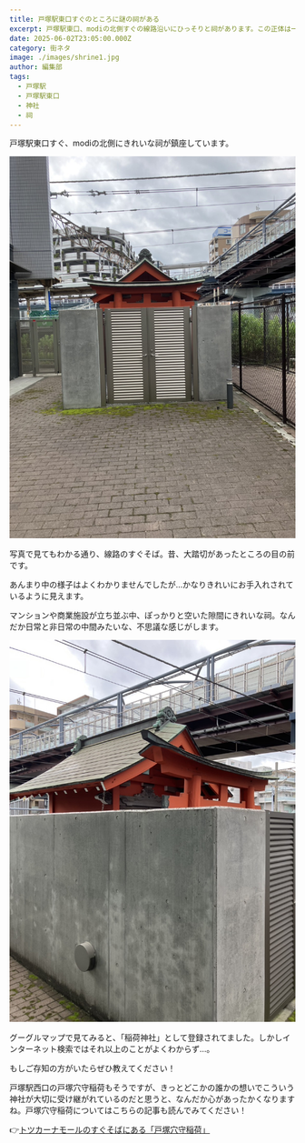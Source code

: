 ```yaml
---
title: 戸塚駅東口すぐのところに謎の祠がある
excerpt: 戸塚駅東口、modiの北側すぐの線路沿いにひっそりと祠があります。この正体は一体…？
date: 2025-06-02T23:05:00.000Z
category: 街ネタ
image: ./images/shrine1.jpg
author: 編集部
tags:
  - 戸塚駅
  - 戸塚駅東口
  - 神社
  - 祠
---
```

戸塚駅東口すぐ、modiの北側にきれいな祠が鎮座しています。

![戸塚駅東口にある祠](./images/shrine1.jpg)

写真で見てもわかる通り、線路のすぐそば。昔、大踏切があったところの目の前です。

あんまり中の様子はよくわかりませんでしたが…かなりきれいにお手入れされているように見えます。

マンションや商業施設が立ち並ぶ中、ぽっかりと空いた隙間にきれいな祠。なんだか日常と非日常の中間みたいな、不思議な感じがします。

![戸塚駅東口の祠を近くで見た写真](./images/shrine2.jpg)

グーグルマップで見てみると、「稲荷神社」として登録されてました。しかしインターネット検索ではそれ以上のことがよくわからず…。

もしご存知の方がいたらぜひ教えてください！



戸塚駅西口の戸塚穴守稲荷もそうですが、きっとどこかの誰かの想いでこういう神社が大切に受け継がれているのだと思うと、なんだか心があったかくなりますね。戸塚穴守稲荷についてはこちらの記事も読んでみてください！

👉[トツカーナモールのすぐそばにある「戸塚穴守稲荷」](https://totsupo.pages.dev/news/20250524-%E3%83%88%E3%83%84%E3%82%AB%E3%83%BC%E3%83%8A%E3%83%A2%E3%83%BC%E3%83%AB%E3%81%AE%E3%81%99%E3%81%90%E3%81%9D%E3%81%B0%E3%81%AB%E3%81%82%E3%82%8B%E3%80%8C%E6%88%B8%E5%A1%9A%E7%A9%B4%E5%AE%88%E7%A8%B2%E8%8D%B7%E3%80%8D)
